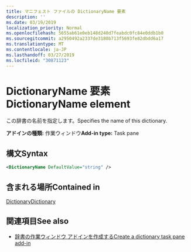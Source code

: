 ```yaml
---
title: マニフェスト ファイルの DictionaryName 要素
description: ''
ms.date: 03/19/2019
localization_priority: Normal
ms.openlocfilehash: 5655ab61e0eb148d240d7feabdc0fc84e0ddb1b0
ms.sourcegitcommit: a2950492a2337de3180b713f5693fe82dbdd6a17
ms.translationtype: MT
ms.contentlocale: ja-JP
ms.lasthandoff: 03/27/2019
ms.locfileid: "30871123"
---
```

# <a name="dictionaryname-element"></a><span data-ttu-id="86338-102">DictionaryName 要素</span><span class="sxs-lookup"><span data-stu-id="86338-102">DictionaryName element</span></span>

<span data-ttu-id="86338-103">この辞書の名前を指定します。</span><span class="sxs-lookup"><span data-stu-id="86338-103">Specifies the name of this dictionary.</span></span>

<span data-ttu-id="86338-104">**アドインの種類:** 作業ウィンドウ</span><span class="sxs-lookup"><span data-stu-id="86338-104">**Add-in type:** Task pane</span></span>

## <a name="syntax"></a><span data-ttu-id="86338-105">構文</span><span class="sxs-lookup"><span data-stu-id="86338-105">Syntax</span></span>

```XML
<DictionaryName DefaultValue="string" />
```

## <a name="contained-in"></a><span data-ttu-id="86338-106">含まれる場所</span><span class="sxs-lookup"><span data-stu-id="86338-106">Contained in</span></span>

[<span data-ttu-id="86338-107">Dictionary</span><span class="sxs-lookup"><span data-stu-id="86338-107">Dictionary</span></span>](dictionary.md)

## <a name="see-also"></a><span data-ttu-id="86338-108">関連項目</span><span class="sxs-lookup"><span data-stu-id="86338-108">See also</span></span>

- [<span data-ttu-id="86338-109">辞書の作業ウィンドウ アドインを作成する</span><span class="sxs-lookup"><span data-stu-id="86338-109">Create a dictionary task pane add-in</span></span>](/office/dev/add-ins/word/dictionary-task-pane-add-ins)
    
